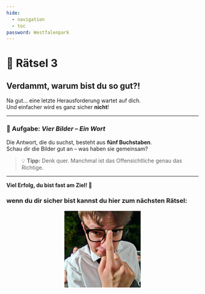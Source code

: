 ```yaml
---
hide:
  - navigation
  - toc
password: Westfalenpark
---
```



# 🧩 Rätsel 3

## Verdammt, warum bist du so gut?!

Na gut… eine letzte Herausforderung wartet auf dich.  
Und einfacher wird es ganz sicher **nicht**!

---

### 🎯 Aufgabe: *Vier Bilder – Ein Wort*

Die Antwort, die du suchst, besteht aus **fünf Buchstaben**.  
Schau dir die Bilder gut an – was haben sie gemeinsam?

> 💡 **Tipp:** Denk quer. Manchmal ist das Offensichtliche genau das Richtige.

---

**Viel Erfolg, du bist fast am Ziel! 🚀**
### **wenn du dir sicher bist kannst du hier zum nächsten Rätsel:**  
<a href="Rätsel4" target="_blank">
    <img src="img/Schlaubi.jpg" alt="Button" width="200" style="display: block; margin: 0 auto;">
</a>
